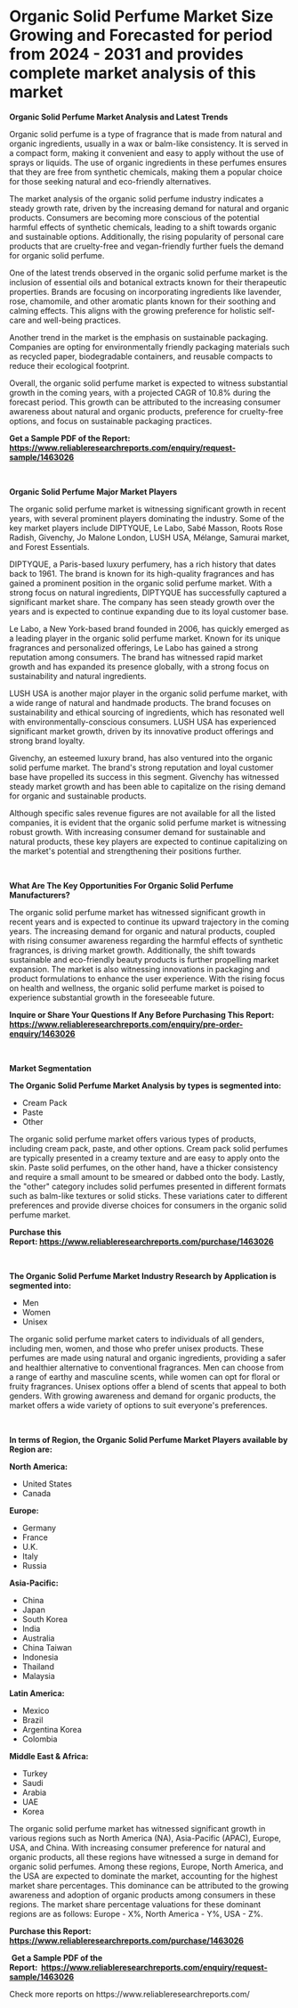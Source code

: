 <p><h1>Organic Solid Perfume Market Size Growing and Forecasted for period from 2024 - 2031 and provides complete market analysis of this market</h1></p><p><strong>Organic Solid Perfume Market Analysis and Latest Trends</strong></p>
<p><p>Organic solid perfume is a type of fragrance that is made from natural and organic ingredients, usually in a wax or balm-like consistency. It is served in a compact form, making it convenient and easy to apply without the use of sprays or liquids. The use of organic ingredients in these perfumes ensures that they are free from synthetic chemicals, making them a popular choice for those seeking natural and eco-friendly alternatives.</p><p>The market analysis of the organic solid perfume industry indicates a steady growth rate, driven by the increasing demand for natural and organic products. Consumers are becoming more conscious of the potential harmful effects of synthetic chemicals, leading to a shift towards organic and sustainable options. Additionally, the rising popularity of personal care products that are cruelty-free and vegan-friendly further fuels the demand for organic solid perfume.</p><p>One of the latest trends observed in the organic solid perfume market is the inclusion of essential oils and botanical extracts known for their therapeutic properties. Brands are focusing on incorporating ingredients like lavender, rose, chamomile, and other aromatic plants known for their soothing and calming effects. This aligns with the growing preference for holistic self-care and well-being practices.</p><p>Another trend in the market is the emphasis on sustainable packaging. Companies are opting for environmentally friendly packaging materials such as recycled paper, biodegradable containers, and reusable compacts to reduce their ecological footprint.</p><p>Overall, the organic solid perfume market is expected to witness substantial growth in the coming years, with a projected CAGR of 10.8% during the forecast period. This growth can be attributed to the increasing consumer awareness about natural and organic products, preference for cruelty-free options, and focus on sustainable packaging practices.</p></p>
<p><strong>Get a Sample PDF of the Report:&nbsp; <a href="https://www.reliableresearchreports.com/enquiry/request-sample/1463026">https://www.reliableresearchreports.com/enquiry/request-sample/1463026</a></strong></p>
<p>&nbsp;</p>
<p><strong>Organic Solid Perfume Major Market Players</strong></p>
<p><p>The organic solid perfume market is witnessing significant growth in recent years, with several prominent players dominating the industry. Some of the key market players include DIPTYQUE, Le Labo, Sabé Masson, Roots Rose Radish, Givenchy, Jo Malone London, LUSH USA, Mélange, Samurai market, and Forest Essentials.</p><p>DIPTYQUE, a Paris-based luxury perfumery, has a rich history that dates back to 1961. The brand is known for its high-quality fragrances and has gained a prominent position in the organic solid perfume market. With a strong focus on natural ingredients, DIPTYQUE has successfully captured a significant market share. The company has seen steady growth over the years and is expected to continue expanding due to its loyal customer base.</p><p>Le Labo, a New York-based brand founded in 2006, has quickly emerged as a leading player in the organic solid perfume market. Known for its unique fragrances and personalized offerings, Le Labo has gained a strong reputation among consumers. The brand has witnessed rapid market growth and has expanded its presence globally, with a strong focus on sustainability and natural ingredients.</p><p>LUSH USA is another major player in the organic solid perfume market, with a wide range of natural and handmade products. The brand focuses on sustainability and ethical sourcing of ingredients, which has resonated well with environmentally-conscious consumers. LUSH USA has experienced significant market growth, driven by its innovative product offerings and strong brand loyalty.</p><p>Givenchy, an esteemed luxury brand, has also ventured into the organic solid perfume market. The brand's strong reputation and loyal customer base have propelled its success in this segment. Givenchy has witnessed steady market growth and has been able to capitalize on the rising demand for organic and sustainable products.</p><p>Although specific sales revenue figures are not available for all the listed companies, it is evident that the organic solid perfume market is witnessing robust growth. With increasing consumer demand for sustainable and natural products, these key players are expected to continue capitalizing on the market's potential and strengthening their positions further.</p></p>
<p>&nbsp;</p>
<p><strong>What Are The Key Opportunities For Organic Solid Perfume Manufacturers?</strong></p>
<p><p>The organic solid perfume market has witnessed significant growth in recent years and is expected to continue its upward trajectory in the coming years. The increasing demand for organic and natural products, coupled with rising consumer awareness regarding the harmful effects of synthetic fragrances, is driving market growth. Additionally, the shift towards sustainable and eco-friendly beauty products is further propelling market expansion. The market is also witnessing innovations in packaging and product formulations to enhance the user experience. With the rising focus on health and wellness, the organic solid perfume market is poised to experience substantial growth in the foreseeable future.</p></p>
<p><strong>Inquire or Share Your Questions If Any Before Purchasing This Report: <a href="https://www.reliableresearchreports.com/enquiry/pre-order-enquiry/1463026">https://www.reliableresearchreports.com/enquiry/pre-order-enquiry/1463026</a></strong></p>
<p>&nbsp;</p>
<p><strong>Market Segmentation</strong></p>
<p><strong>The Organic Solid Perfume Market Analysis by types is segmented into:</strong></p>
<p><ul><li>Cream Pack</li><li>Paste</li><li>Other</li></ul></p>
<p><p>The organic solid perfume market offers various types of products, including cream pack, paste, and other options. Cream pack solid perfumes are typically presented in a creamy texture and are easy to apply onto the skin. Paste solid perfumes, on the other hand, have a thicker consistency and require a small amount to be smeared or dabbed onto the body. Lastly, the "other" category includes solid perfumes presented in different formats such as balm-like textures or solid sticks. These variations cater to different preferences and provide diverse choices for consumers in the organic solid perfume market.</p></p>
<p><strong>Purchase this Report:&nbsp;<a href="https://www.reliableresearchreports.com/purchase/1463026">https://www.reliableresearchreports.com/purchase/1463026</a></strong></p>
<p>&nbsp;</p>
<p><strong>The Organic Solid Perfume Market Industry Research by Application is segmented into:</strong></p>
<p><ul><li>Men</li><li>Women</li><li>Unisex</li></ul></p>
<p><p>The organic solid perfume market caters to individuals of all genders, including men, women, and those who prefer unisex products. These perfumes are made using natural and organic ingredients, providing a safer and healthier alternative to conventional fragrances. Men can choose from a range of earthy and masculine scents, while women can opt for floral or fruity fragrances. Unisex options offer a blend of scents that appeal to both genders. With growing awareness and demand for organic products, the market offers a wide variety of options to suit everyone's preferences.</p></p>
<p>&nbsp;</p>
<p><strong>In terms of Region, the Organic Solid Perfume Market Players available by Region are:</strong></p>
<p>
    <p> <strong> North America: </strong>
        <ul>
            <li>United States</li>
            <li>Canada</li>
        </ul>
        </p> 
    <p> <strong> Europe: </strong>
        <ul>
            <li>Germany</li>
            <li>France</li>
            <li>U.K.</li>
            <li>Italy</li>
            <li>Russia</li>
        </ul>
        </p> 
    <p> <strong> Asia-Pacific: </strong>
        <ul>
            <li>China</li>
            <li>Japan</li>
            <li>South Korea</li>
            <li>India</li>
            <li>Australia</li>
            <li>China Taiwan</li>
            <li>Indonesia</li>
            <li>Thailand</li>
            <li>Malaysia</li>
        </ul>
        </p> 
    <p> <strong> Latin America: </strong>
        <ul>
            <li>Mexico</li>
            <li>Brazil</li>
            <li>Argentina Korea</li>
            <li>Colombia</li>
        </ul>
        </p> 
    <p> <strong> Middle East & Africa: </strong>
        <ul>
            <li>Turkey</li>
            <li>Saudi</li>
            <li>Arabia</li>
            <li>UAE</li>
            <li>Korea</li>
        </ul>
    </p>
    </p>
<p><p>The organic solid perfume market has witnessed significant growth in various regions such as North America (NA), Asia-Pacific (APAC), Europe, USA, and China. With increasing consumer preference for natural and organic products, all these regions have witnessed a surge in demand for organic solid perfumes. Among these regions, Europe, North America, and the USA are expected to dominate the market, accounting for the highest market share percentages. This dominance can be attributed to the growing awareness and adoption of organic products among consumers in these regions. The market share percentage valuations for these dominant regions are as follows: Europe - X%, North America - Y%, USA - Z%.</p></p>
<p><strong>Purchase this Report: <a href="https://www.reliableresearchreports.com/purchase/1463026">https://www.reliableresearchreports.com/purchase/1463026</a></strong></p>
<p>&nbsp;<strong>Get a Sample PDF of the Report:&nbsp;&nbsp;<a href="https://www.reliableresearchreports.com/enquiry/request-sample/1463026">https://www.reliableresearchreports.com/enquiry/request-sample/1463026</a></strong></p>
<p><strong></strong></p>
<p>Check more reports on https://www.reliableresearchreports.com/</p>
